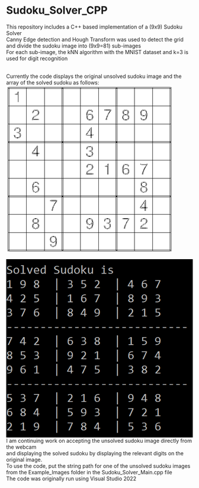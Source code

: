 # Sudoku_Solver_CPP</br>
This repository includes a C++ based implementation of a (9x9) Sudoku Solver </br>
Canny Edge detection and Hough Transform was used to detect the grid and divide the sudoku image into (9x9=81) sub-images</br>
For each sub-image, the kNN algorithm with the MNIST dataset and k=3 is used for digit recognition</br></br>

Currently the code displays the original unsolved sudoku image and the array of the solved sudoku as follows:</br>
<img align="center" src="https://github.com/magrenimish/Sudoku_Solver_CPP/blob/main/Example_Images/sudoku0.png" alt="nimish magre"  /></a></br></br>
<img align="center" src="https://github.com/magrenimish/Sudoku_Solver_CPP/blob/main/Example_Images/Sudoku0_solved.png" alt="nimish magre"  /></a></br>
I am continuing work on accepting the unsolved sudoku image directly from the webcam</br>
and displaying the solved sudoku by displaying the relevant digits on the original image.</br>
To use the code, put the string path for one of the unsolved sudoku images from the Example_Images folder in the Sudoku_Solver_Main.cpp file </br>
The code was originally run using Visual Studio 2022


